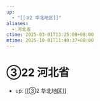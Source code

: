 ```yaml
---
up:
  - "[[③2 华北地区]]"
aliases:
  - 河北省
ctime: 2025-03-01T13:25:00+08:00
mtime: 2025-10-01T11:40:37+08:00
---
```


# ③22 河北省

- up: [[③2 华北地区]]
